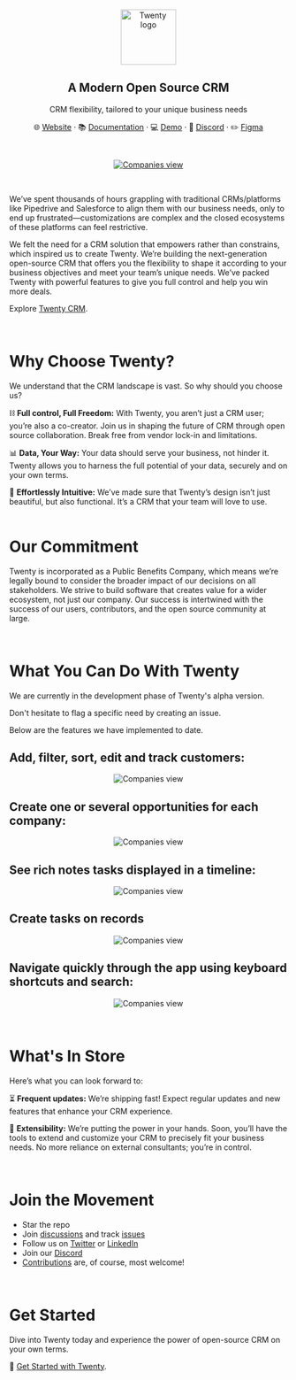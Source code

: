 
<br>
<p align="center">
  <a href="https://www.twenty.com">
    <img src="./docs/static/img/logo-square-dark.svg" width="100px" alt="Twenty logo" />
  </a>
</p>

<h2 align="center" >A Modern Open Source CRM </h3>
<p align="center">CRM flexibility, tailored to your unique business needs</p>

<p align="center">🌐 <a href="https://twenty.com">Website</a> · 📚 <a href="https://docs.twenty.com">Documentation</a> · 💻 <a href="https://app.twenty.com/">Demo</a> · 💬 <a href="https://discord.gg/cx5n4Jzs57">Discord</a> · ✏️ <a href="https://www.figma.com/file/xt8O9mFeLl46C5InWwoMrN/Twenty">Figma</a><p>
<br />


<p align="center">
  <a href="https://www.twenty.com">
    <picture>
      <source media="(prefers-color-scheme: dark)" srcset="https://raw.githubusercontent.com/twentyhq/twenty/main/docs/static/img/preview-dark.png">
      <source media="(prefers-color-scheme: light)" srcset="https://raw.githubusercontent.com/twentyhq/twenty/main/docs/static/img/preview-light.png">
      <img src="./docs/static/img/preview-light.png" alt="Companies view" />
    </picture>
  </a>
</p>
<br>

We’ve spent thousands of hours grappling with traditional CRMs/platforms like Pipedrive and Salesforce to align them with our business needs, only to end up frustrated—customizations are complex and the closed ecosystems of these platforms can feel restrictive.

We felt the need for a CRM solution that empowers rather than constrains, which inspired us to create Twenty. We’re building the next-generation open-source CRM that offers you the flexibility to shape it according to your business objectives and meet your team’s unique needs. We’ve packed Twenty with powerful features to give you full control and help you win more deals. 


Explore [Twenty CRM](https://app.twenty.com/).

<br>

# Why Choose Twenty?
We understand that the CRM landscape is vast. So why should you choose us?

⛓️ **Full control, Full Freedom:** With Twenty, you aren’t just a CRM user; you’re also a co-creator. Join us in shaping the future of CRM through open source collaboration. Break free from vendor lock-in and limitations. 

📊 **Data, Your Way:** Your data should serve your business, not hinder it. Twenty allows you to harness the full potential of your data, securely and on your own terms.

🎨 **Effortlessly Intuitive:** We’ve made sure that Twenty’s design isn’t just beautiful, but also functional.
 It’s a CRM that your team will love to use.  
<br>

# Our Commitment 

Twenty is incorporated as a Public Benefits Company, which means we’re legally bound to consider the broader impact of our decisions on all stakeholders. We strive to build software that creates value for a wider ecosystem, not just our company. Our success is intertwined with the success of our users, contributors, and the open source community at large. 

<br>

# What You Can Do With Twenty
We are currently in the development phase of Twenty's alpha version.  

Don't hesitate to flag a specific need by creating an issue.   

Below are the features we have implemented to date.

## Add, filter, sort, edit and track customers:

<p align="center">
    <picture>
      <source media="(prefers-color-scheme: dark)" srcset="https://raw.githubusercontent.com/twentyhq/twenty/main/docs/static/img/visualise-customer-dark.png">
      <source media="(prefers-color-scheme: light)" srcset="https://raw.githubusercontent.com/twentyhq/twenty/main/docs/static/img/visualise-customer-light.png">
      <img src="./docs/static/img/visualise-customer-light.png" alt="Companies view" />
    </picture>
</p>

## Create one or several opportunities for each company:

<p align="center">
    <picture>
      <source media="(prefers-color-scheme: dark)" srcset="https://raw.githubusercontent.com/twentyhq/twenty/main/docs/static/img/follow-your-deals-dark.png">
      <source media="(prefers-color-scheme: light)" srcset="https://raw.githubusercontent.com/twentyhq/twenty/main/docs/static/img/follow-your-deals-light.png">
      <img src="./docs/static/img/follow-your-deals-light.png" alt="Companies view" />
    </picture>
</p>

## See rich notes tasks displayed in a timeline:

<p align="center">
    <picture>
      <source media="(prefers-color-scheme: dark)" srcset="https://raw.githubusercontent.com/twentyhq/twenty/main/docs/static/img/rich-notes-dark.png">
      <source media="(prefers-color-scheme: light)" srcset="https://raw.githubusercontent.com/twentyhq/twenty/main/docs/static/img/rich-notes-light.png">
      <img src="./docs/static/img/rich-notes-light.png" alt="Companies view" />
    </picture>
</p>

## Create tasks on records

<p align="center">
    <picture>
      <source media="(prefers-color-scheme: dark)" srcset="https://raw.githubusercontent.com/twentyhq/twenty/main/docs/static/img/create-tasks-dark.png">
      <source media="(prefers-color-scheme: light)" srcset="https://raw.githubusercontent.com/twentyhq/twenty/main/docs/static/img/create-tasks-light.png">
      <img src="./docs/static/img/create-tasks-light.png" alt="Companies view" />
    </picture>
</p>


## Navigate quickly through the app using keyboard shortcuts and search:

<p align="center">
    <picture>
      <source media="(prefers-color-scheme: dark)" srcset="https://raw.githubusercontent.com/twentyhq/twenty/main/docs/static/img/shortcut-navigation-dark.png">
      <source media="(prefers-color-scheme: light)" srcset="https://raw.githubusercontent.com/twentyhq/twenty/main/docs/static/img/shortcut-navigation-light.png">
      <img src="./docs/static/img/shortcut-navigation-light.png" alt="Companies view" />
    </picture>
</p>

<br>

# What's In Store

Here’s what you can look forward to:

⏳ **Frequent updates:** We’re shipping fast! Expect regular updates and new features that enhance your CRM experience.

🔗 **Extensibility:** We’re putting the power in your hands. Soon, you’ll have the tools to extend and customize your CRM to precisely fit your business needs. No more reliance on external consultants; you’re in control.

<br>

# Join the Movement

- Star the repo
- Join [discussions](https://github.com/twentyhq/twenty/discussions) and track [issues](https://github.com/twentyhq/twenty/issues) 
- Follow us on [Twitter](https://twitter.com/twentycrm) or [LinkedIn](https://www.linkedin.com/company/twenty/) 
- Join our [Discord](https://twenty.com/discord)
- [Contributions](https://github.com/twentyhq/twenty/contribute) are, of course, most welcome! 

<br>

# Get Started

Dive into Twenty today and experience the power of open-source CRM on your own terms.

🚀 [Get Started with Twenty](https://docs.twenty.com/contributor/local-setup). 

